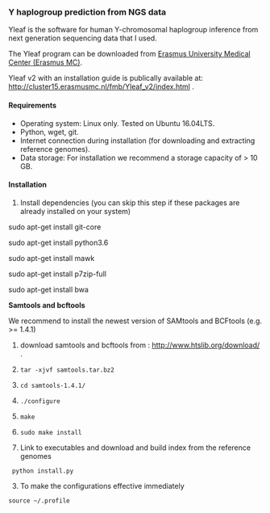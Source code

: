 ### Y haplogroup prediction from NGS data

Yleaf is the software for human Y-chromosomal haplogroup inference from next generation sequencing data that I used.

The Yleaf program can be downloaded from [Erasmus University Medical Center (Erasmus MC)](https://www6.erasmusmc.nl/genetic_identification/resources/). 

Yleaf v2 with an installation guide is publically available at: http://cluster15.erasmusmc.nl/fmb/Yleaf_v2/index.html .



#### Requirements
- Operating system: Linux only. Tested on Ubuntu 16.04LTS.
- Python, wget, git.
- Internet connection during installation (for downloading and extracting reference genomes).
- Data storage: For installation we recommend a storage capacity of > 10 GB.
#### Installation
1. Install dependencies (you can skip this step if these packages are already installed on your system)
 
 sudo apt-get install git-core
 
 sudo apt-get install python3.6
 
 sudo apt-get install mawk
 
 sudo apt-get install p7zip-full
 
 sudo apt-get install bwa

 **Samtools and bcftools**
 
We recommend to install the newest version of SAMtools and BCFtools (e.g. >= 1.4.1)
 1. download samtools and bcftools from : http://www.htslib.org/download/ .
 2. ```tar -xjvf samtools.tar.bz2```
 3. ```cd samtools-1.4.1/```
 4. ```./configure```
 5. ```make```
 6. ```sudo make install```

2. Link to executables and download and build index from the reference genomes

``` python install.py```

3. To make the configurations effective immediately

 ```source ~/.profile```
